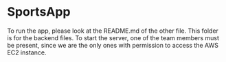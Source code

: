 # SportsApp

To run the app, please look at the README.md of the other file. This folder is for the backend files. To start the server, one of the team members must be present, since we are the only ones with permission to access the AWS EC2 instance.